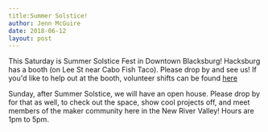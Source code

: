 ```yaml
---
title:Summer Solstice!
author: Jenn McGuire
date: 2018-06-12
layout: post
---
```


This Saturday is Summer Solstice Fest in Downtown Blacksburg! Hacksburg has a booth (on Lee St near Cabo Fish Taco). Please drop by and see us! If you'd like to help out at the booth, volunteer shifts can be found [here](https://docs.google.com/spreadsheets/d/1diXhiKy1llfVclKneVLTKRPYTkV90R1C-OAlnX2x6tA/edit?usp=sharing)

Sunday, after Summer Solstice, we will have an open house. Please drop by for that as well, to check out the space, show cool projects off, and meet members of the maker community here in the New River Valley! Hours are 1pm to 5pm.